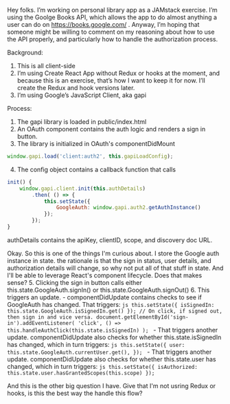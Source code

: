 Hey folks. I’m working on personal library app as a JAMstack exercise. I’m using the Goolge Books API, which allows the app to do almost anything a user can do on https://books.google.com/ .  Anyway, I’m hoping that someone might be willing to comment on my reasoning about how to use the API properly, and particularly how to handle the authorization process.

Background:
1.	This is all client-side
2.	I’m using Create React App without Redux or hooks at the moment, and because this is an exercise, that’s how I want to keep it for now. I’ll create the Redux and hook versions later.
3.	I’m using Google’s JavaScript Client, aka gapi

Process:
1.	The gapi library is loaded in public/index.html
2.	An OAuth component contains the auth logic and renders a sign in button.
3.	The library is initialized in OAuth's componentDidMount
```js
window.gapi.load('client:auth2', this.gapiLoadConfig);
```
4.	The config object contains a callback function that calls 
```js
init() {
    window.gapi.client.init(this.authDetails)
        .then( () => {
            this.setState({
                GoogleAuth: window.gapi.auth2.getAuthInstance()
            });
        });
}

```
authDetails contains the apiKey, clientID, scope, and discovery doc URL.

Okay. So this is one of the things I'm curious about. I store the Google auth instance in state. the rationale is that the sign in status, user details, and authorization details will change, so why not put all of that stuff in state. And I'll be able to leverage React's component lifecycle. Does that makes sense? 
5. Clicking the sign in button calls either this.state.GoogleAuth.signIn() or this.state.GoogleAuth.signOut()
6. This triggers an update. 
    - componentDidUpdate contains checks to see if GoogleAuth has changed. That triggers:
    ```js
    this.setState({
        isSignedIn: this.state.GoogleAuth.isSignedIn.get()
    });
    // On click, if signed out, then sign in and vice versa.
    document.getElementById('sign-in').addEventListener( 'click', () => this.handleAuthClick(this.state.isSignedIn) );
    ```
    - That triggers another update. componentDidUpdate also checks for whether this.state.isSignedIn has changed, which in turn triggers:
    ```js
    this.setState({
        user: this.state.GoogleAuth.currentUser.get(),
    });
    ```
    - That triggers another update. componentDidUpdate also checks for whether this.state.user has changed, which in turn triggers:
    ```js
    this.setState({
        isAuthorized: this.state.user.hasGrantedScopes(this.scope)
    });
    ```

And this is the other big question I have. Give that I'm not usring Redux or hooks, is this the best way the handle this flow?
